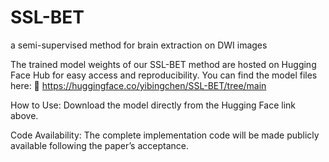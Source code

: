 # SSL-BET
a semi-supervised method for brain extraction on DWI images

The trained model weights of our SSL-BET method are hosted on Hugging Face Hub for easy access and reproducibility. You can find the model files here:
🔗 https://huggingface.co/yibingchen/SSL-BET/tree/main

How to Use:
Download the model directly from the Hugging Face link above.

Code Availability: The complete implementation code will be made publicly available following the paper’s acceptance.
